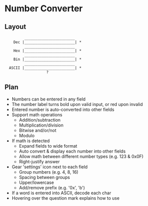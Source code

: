 # Number Converter

## Layout
             _______________________
        Dec |_______________________| *
             _______________________
        Hex |_______________________| *
             _______________________
        Bin |_______________________| *
             _______________________
      ASCII |_______________________| *
                       ?

## Plan
- Numbers can be entered in any field
- The number label turns bold upon valid input, or red upon invalid
- Entered number is auto-converted into other fields
- Support math operations
  - Addition/subtraction
  - Multiplication/division
  - Bitwise and/or/not
  - Modulo
- If math is detected
  - Expand fields to wide format
  - Auto convert & display each number into other fields
  - Allow math between different number types (e.g. 123 & 0x0F)
  - Right-justify answer
- Gear 'settings' icon next to each field
  - Group numbers (e.g. 4, 8, 16)
  - Spacing between groups
  - Upper/lowercase
  - Add/remove prefix (e.g. '0x', 'b')
- If a word is entered into ASCII, decode each char
- Hovering over the question mark explains how to use